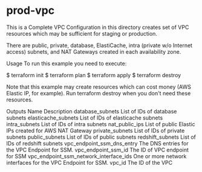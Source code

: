 # prod-vpc
This is a Complete VPC
Configuration in this directory creates set of VPC resources which may be sufficient for staging or production.

There are public, private, database, ElastiCache, intra (private w/o Internet access) subnets, and NAT Gateways created in each availability zone.

Usage
To run this example you need to execute:

$ terraform init
$ terraform plan
$ terraform apply
$ terraform destroy

Note that this example may create resources which can cost money (AWS Elastic IP, for example). Run terraform destroy when you don't need these resources.

Outputs
Name	Description
database_subnets	List of IDs of database subnets
elasticache_subnets	List of IDs of elasticache subnets
intra_subnets	List of IDs of intra subnets
nat_public_ips	List of public Elastic IPs created for AWS NAT Gateway
private_subnets	List of IDs of private subnets
public_subnets	List of IDs of public subnets
redshift_subnets	List of IDs of redshift subnets
vpc_endpoint_ssm_dns_entry	The DNS entries for the VPC Endpoint for SSM.
vpc_endpoint_ssm_id	The ID of VPC endpoint for SSM
vpc_endpoint_ssm_network_interface_ids	One or more network interfaces for the VPC Endpoint for SSM.
vpc_id	The ID of the VPC
